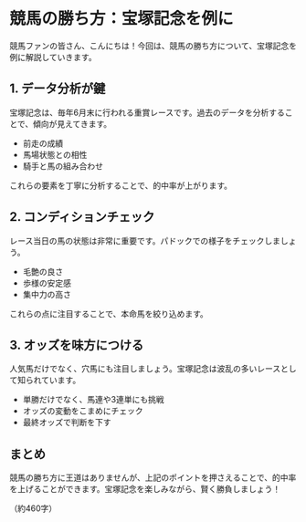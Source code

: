 # 競馬の勝ち方：宝塚記念を例に

競馬ファンの皆さん、こんにちは！今回は、競馬の勝ち方について、宝塚記念を例に解説していきます。

## 1. データ分析が鍵

宝塚記念は、毎年6月末に行われる重賞レースです。過去のデータを分析することで、傾向が見えてきます。

- 前走の成績
- 馬場状態との相性
- 騎手と馬の組み合わせ

これらの要素を丁寧に分析することで、的中率が上がります。

## 2. コンディションチェック

レース当日の馬の状態は非常に重要です。パドックでの様子をチェックしましょう。

- 毛艶の良さ
- 歩様の安定感
- 集中力の高さ

これらの点に注目することで、本命馬を絞り込めます。

## 3. オッズを味方につける

人気馬だけでなく、穴馬にも注目しましょう。宝塚記念は波乱の多いレースとして知られています。

- 単勝だけでなく、馬連や3連単にも挑戦
- オッズの変動をこまめにチェック
- 最終オッズで判断を下す

## まとめ

競馬の勝ち方に王道はありませんが、上記のポイントを押さえることで、的中率を上げることができます。宝塚記念を楽しみながら、賢く勝負しましょう！

（約460字）